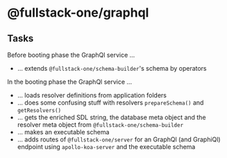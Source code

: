 # @fullstack-one/graphql

## Tasks

Before booting phase the GraphQl service ...
- ... extends `@fullstack-one/schema-builder`'s schema by operators

In the booting phase the GraphQl service ...
- ... loads resolver definitions from application folders
- ... does some confusing stuff with resolvers `prepareSchema()` and `getResolvers()`
- ... gets the enriched SDL string, the database meta object and the resolver meta object from `@fullstack-one/schema-builder`
- ... makes an executable schema
- ... adds routes of `@fullstack-one/server` for an GraphQl (and GraphiQl) endpoint using `apollo-koa-server` and the executable schema
